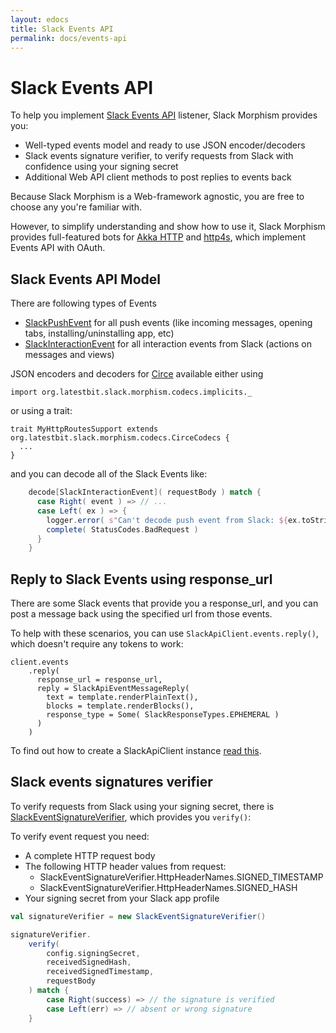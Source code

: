 ```yaml
---
layout: edocs
title: Slack Events API
permalink: docs/events-api
---
```

# Slack Events API

To help you implement [Slack Events API](https://api.slack.com/events-api) listener, Slack Morphism provides you:

* Well-typed events model and ready to use JSON encoder/decoders
* Slack events signature verifier, to verify requests from Slack with confidence using your signing secret
* Additional Web API client methods to post replies to events back

Because Slack Morphism is a Web-framework agnostic, you are free to choose any you're familiar with.

However, to simplify understanding and show how to use it, Slack Morphism provides 
full-featured bots for [Akka HTTP](akka-http) and [http4s](http4s), which implement Events API with OAuth.

## Slack Events API Model

There are following types of Events

- [SlackPushEvent](/api/org/latestbit/slack/morphism/events/SlackPushEvent.html) for all push events (like incoming messages, opening tabs, installing/uninstalling app, etc)
- [SlackInteractionEvent](/api/org/latestbit/slack/morphism/events/SlackInteractionEvent.html) for all interaction events from Slack (actions on messages and views)

JSON encoders and decoders for [Circe](http://circe.io/) available either using
```
import org.latestbit.slack.morphism.codecs.implicits._

```
or using a trait:
```
trait MyHttpRoutesSupport extends org.latestbit.slack.morphism.codecs.CirceCodecs {
  ...
}
```

and you can decode all of the Slack Events like:

```scala
    decode[SlackInteractionEvent]( requestBody ) match {
      case Right( event ) => // ...
      case Left( ex ) => {
        logger.error( s"Can't decode push event from Slack: ${ex.toString}\n${requestBody}" )
        complete( StatusCodes.BadRequest )
      }
    }
```

## Reply to Slack Events using response_url

There are some Slack events that provide you a response_url, and you can 
post a message back using the specified url from those events.

To help with these scenarios, you can use `SlackApiClient.events.reply()`, 
which doesn't require any tokens to work:

```
client.events
    .reply(
      response_url = response_url,
      reply = SlackApiEventMessageReply(
        text = template.renderPlainText(),
        blocks = template.renderBlocks(),
        response_type = Some( SlackResponseTypes.EPHEMERAL )
      )
    )
```

To find out how to create a SlackApiClient instance [read this](web-api/make-web-api-calls).

## Slack events signatures verifier

To verify requests from Slack using your signing secret, there is [SlackEventSignatureVerifier](/api/org/latestbit/slack/morphism/events/signature/SlackEventSignatureVerifier.html), 
which provides you `verify()`:

To verify event request you need:
* A complete HTTP request body
* The following HTTP header values from request:
    * SlackEventSignatureVerifier.HttpHeaderNames.SIGNED_TIMESTAMP
    * SlackEventSignatureVerifier.HttpHeaderNames.SIGNED_HASH
* Your signing secret from your Slack app profile

```scala
val signatureVerifier = new SlackEventSignatureVerifier()

signatureVerifier.
    verify(
        config.signingSecret, 
        receivedSignedHash, 
        receivedSignedTimestamp, 
        requestBody
    ) match {
        case Right(success) => // the signature is verified
        case Left(err) => // absent or wrong signature    
    }
```